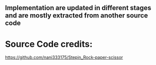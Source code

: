 ## Implementation are updated in different stages and are mostly extracted from another source code 

# Source Code credits:
https://github.com/nani333175/Stepin_Rock-paper-scissor
